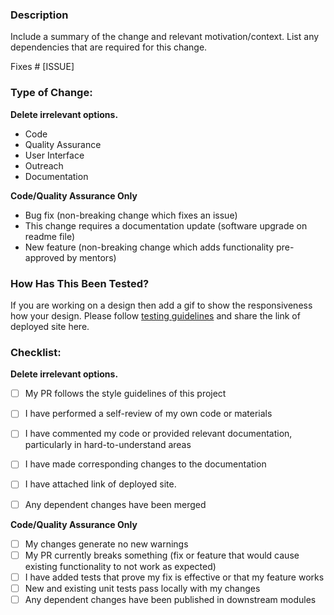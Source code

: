 ### Description

Include a summary of the change and relevant motivation/context. List any dependencies that are required for this change.

Fixes # [ISSUE]

### Type of Change:
**Delete irrelevant options.**

- Code
- Quality Assurance
- User Interface
- Outreach
- Documentation

**Code/Quality Assurance Only**
- Bug fix (non-breaking change which fixes an issue)
- This change requires a documentation update (software upgrade on readme file)
- New feature (non-breaking change which adds functionality pre-approved by mentors)



### How Has This Been Tested?
If you are working on a design then add a gif to show the responsiveness how your design.
Please follow [testing guidelines](https://github.com/anitab-org/anitab-org.github.io/wiki/Prepare-testing-GitHub-Pages-for-your-PR) and share the link of deployed site here.


### Checklist:
**Delete irrelevant options.**

- [ ] My PR follows the style guidelines of this project
- [ ] I have performed a self-review of my own code or materials
- [ ] I have commented my code or provided relevant documentation, particularly in hard-to-understand areas
- [ ] I have made corresponding changes to the documentation
- [ ] I have attached link of deployed site.
- [ ] Any dependent changes have been merged


**Code/Quality Assurance Only**
- [ ] My changes generate no new warnings
- [ ] My PR currently breaks something (fix or feature that would cause existing functionality to not work as expected)
- [ ] I have added tests that prove my fix is effective or that my feature works
- [ ] New and existing unit tests pass locally with my changes
- [ ] Any dependent changes have been published in downstream modules
